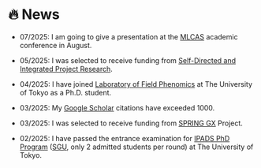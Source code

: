 # 🔥 News

- 07/2025: I am going to give a presentation at the [MLCAS](https://2025.mlcas.site/) academic conference in August.

- 05/2025: I was selected to receive funding from [Self-Directed and Integrated Project Research](https://spring-gx-appl.adm.s.u-tokyo.ac.jp/en/members-only.html).

- 04/2025: I have joined [Laboratory of Field Phenomics](https://lab.fieldphenomics.com/) at The University of Tokyo as a Ph.D. student.

- 03/2025: My [Google Scholar](https://scholar.google.com/citations?hl=en&user=WmxsGtwAAAAJ) citations have exceeded 1000.

- 03/2025: I was selected to receive funding from [SPRING GX](https://spring-gx.adm.s.u-tokyo.ac.jp/en/) Project.

- 02/2025: I have passed the entrance examination for [IPADS PhD Program](https://ipads.a.u-tokyo.ac.jp/wp/wp-content/uploads/2025_IPADS%E8%A6%81%E9%A0%85%E5%8D%9A%E5%A3%AB-Final.pdf) ([SGU](https://en.wikipedia.org/wiki/Top_Global_University_Project), only 2  admitted students per round) at The University of Tokyo.

